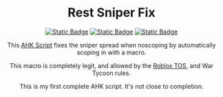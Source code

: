 <h1 align="center">
Rest Sniper Fix
</h1>

<p align="center">
<a href= "https://github.com/rest-sniperfix/LICENSE"><img alt="Static Badge" src="https://img.shields.io/badge/LICENSE-UnLicense-Blue?style=for-the-badge&logo=github&color=blue"></a>
<a href= "https://github.com/MythicRest/rest-sniperfix/releases/tag/Release"><img alt="Static Badge" src="https://img.shields.io/badge/RELEASE-V2.2.1-Blue?style=for-the-badge&color=blue"></a>
<a href= "https://www.autohotkey.com"><img alt="Static Badge" src="https://img.shields.io/badge/MADE%20WITH-AHK-Blue?style=for-the-badge&color=blue"></a>



</p>

<p align="center">
This <a href= https://www.autohotkey.com/>AHK Script</a> fixes the sniper spread when noscoping
by automatically scoping in with a macro.
</p>

<p align="center">
This macro is completely legit, and allowed by the <a href= https://en.help.roblox.com/hc/en-us/articles/115004647846-Roblox-Terms-of-Use/>Roblox TOS</a>,
and War Tycoon rules.
</p>

<p align="center">
This is my first complete AHK script. It's not close to completion.
</p>
